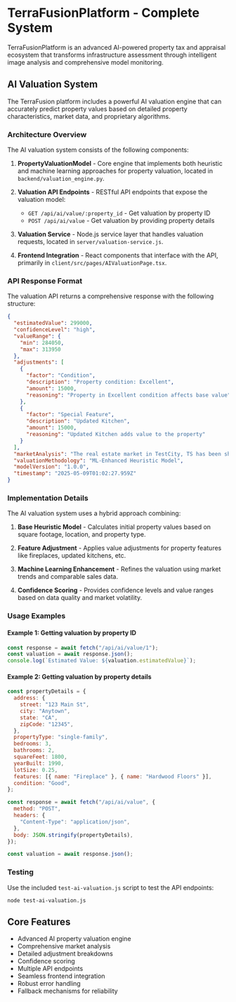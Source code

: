 # TerraFusionPlatform - Complete System

TerraFusionPlatform is an advanced AI-powered property tax and appraisal ecosystem that transforms infrastructure assessment through intelligent image analysis and comprehensive model monitoring.

## AI Valuation System

The TerraFusion platform includes a powerful AI valuation engine that can accurately predict property values based on detailed property characteristics, market data, and proprietary algorithms.

### Architecture Overview

The AI valuation system consists of the following components:

1. **PropertyValuationModel** - Core engine that implements both heuristic and machine learning approaches for property valuation, located in `backend/valuation_engine.py`.

2. **Valuation API Endpoints** - RESTful API endpoints that expose the valuation model:

   - `GET /api/ai/value/:property_id` - Get valuation by property ID
   - `POST /api/ai/value` - Get valuation by providing property details

3. **Valuation Service** - Node.js service layer that handles valuation requests, located in `server/valuation-service.js`.

4. **Frontend Integration** - React components that interface with the API, primarily in `client/src/pages/AIValuationPage.tsx`.

### API Response Format

The valuation API returns a comprehensive response with the following structure:

```json
{
  "estimatedValue": 299000,
  "confidenceLevel": "high",
  "valueRange": {
    "min": 284050,
    "max": 313950
  },
  "adjustments": [
    {
      "factor": "Condition",
      "description": "Property condition: Excellent",
      "amount": 15000,
      "reasoning": "Property in Excellent condition affects base value"
    },
    {
      "factor": "Special Feature",
      "description": "Updated Kitchen",
      "amount": 15000,
      "reasoning": "Updated Kitchen adds value to the property"
    }
  ],
  "marketAnalysis": "The real estate market in TestCity, TS has been showing moderate growth...",
  "valuationMethodology": "ML-Enhanced Heuristic Model",
  "modelVersion": "1.0.0",
  "timestamp": "2025-05-09T01:02:27.959Z"
}
```

### Implementation Details

The AI valuation system uses a hybrid approach combining:

1. **Base Heuristic Model** - Calculates initial property values based on square footage, location, and property type.

2. **Feature Adjustment** - Applies value adjustments for property features like fireplaces, updated kitchens, etc.

3. **Machine Learning Enhancement** - Refines the valuation using market trends and comparable sales data.

4. **Confidence Scoring** - Provides confidence levels and value ranges based on data quality and market volatility.

### Usage Examples

#### Example 1: Getting valuation by property ID

```javascript
const response = await fetch("/api/ai/value/1");
const valuation = await response.json();
console.log(`Estimated Value: ${valuation.estimatedValue}`);
```

#### Example 2: Getting valuation by property details

```javascript
const propertyDetails = {
  address: {
    street: "123 Main St",
    city: "Anytown",
    state: "CA",
    zipCode: "12345",
  },
  propertyType: "single-family",
  bedrooms: 3,
  bathrooms: 2,
  squareFeet: 1800,
  yearBuilt: 1990,
  lotSize: 0.25,
  features: [{ name: "Fireplace" }, { name: "Hardwood Floors" }],
  condition: "Good",
};

const response = await fetch("/api/ai/value", {
  method: "POST",
  headers: {
    "Content-Type": "application/json",
  },
  body: JSON.stringify(propertyDetails),
});

const valuation = await response.json();
```

### Testing

Use the included `test-ai-valuation.js` script to test the API endpoints:

```
node test-ai-valuation.js
```

## Core Features

- Advanced AI property valuation engine
- Comprehensive market analysis
- Detailed adjustment breakdowns
- Confidence scoring
- Multiple API endpoints
- Seamless frontend integration
- Robust error handling
- Fallback mechanisms for reliability
